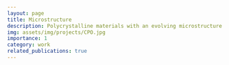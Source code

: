 ```yaml
---
layout: page
title: Microstructure
description: Polycrystalline materials with an evolving microstructure
img: assets/img/projects/CPO.jpg
importance: 1
category: work
related_publications: true
---
```



